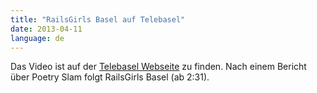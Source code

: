 ```yaml
---
title: "RailsGirls Basel auf Telebasel"
date: 2013-04-11
language: de
---
```


Das Video ist auf der [Telebasel Webseite](http://www.telebasel.ch/de/tv-archiv/&id=366823941) zu finden. Nach einem Bericht über Poetry Slam folgt RailsGirls Basel (ab 2:31).
